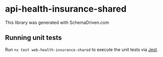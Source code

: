 
# api-health-insurance-shared

This library was generated with SchemaDriven.com

## Running unit tests

Run `nx test web-health-insurance-shared` to execute the unit tests via [Jest](https://jestjs.io).


